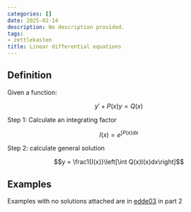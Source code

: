 ```yaml
---
categories: []
date: 2025-02-14
description: No description provided.
tags:
- zettlekasten
title: Linear differential equations
---
```


## Definition

Given a function:

$$y' + P(x)y = Q(x)$$

Step 1: Calculate an integrating factor

$$I(x) = e^{\int P(x)dx}$$

Step 2: calculate general solution

$$y = \frac1{I(x)}\left[\int Q(x)I(x)dx\right]$$

## Examples

Examples with no solutions attached are in [edde03](../UNI/y2/EDDE-DifferentialMaths/Lectures/edde03.pdf) in part 2